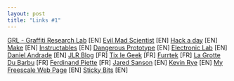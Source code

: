 ```yaml
---
layout: post
title: "Links #1"
---
```


[GRL - Graffiti Research Lab](http://www.graffitiresearchlab.com/) [EN]
[Evil Mad Scientist](http://www.evilmadscientist.com/) [EN]
[Hack a day](http://hackaday.com/) [EN]
[Make](http://makezine.com/blog/) [EN]
[Instructables](http://www.instructables.com/) [EN]
[Dangerous Prototype](http://dangerousprototypes.com/) [EN]
[Electronic Lab](http://www.electronics-lab.com/blog/) [EN]
[Daniel Andrade](http://www.danielandrade.net/) [EN]
[JLR Blog](http://www.jlr-blog.com/) [FR]
[Tix le Geek](http://tixlegeek.com/) [FR]
[Furrtek](http://furrtek.free.fr/) [FR]
[La Grotte Du Barbu](http://www.lagrottedubarbu.com/) [FR]
[Ferdinand Piette](http://ferdinandpiette.com) [FR]
[Jared Sanson](http://jared.geek.nz/) [EN]
[Kevin Rye](http://kevinrye.net/) [EN]
[My Freescale Web Page](http://myfreescalewebpage.free.fr/) [EN]
[Sticky Bits](https://blog.feabhas.com) [EN]
